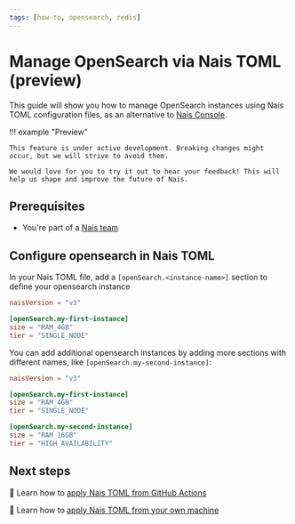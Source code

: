 ```yaml
---
tags: [how-to, opensearch, redis]
---
```


# Manage OpenSearch via Nais TOML (preview)

This guide will show you how to manage OpenSearch instances using Nais TOML configuration files, as an alternative to [Nais Console](create.md).

!!! example "Preview"

    This feature is under active development. Breaking changes might occur, but we will strive to avoid them.

    We would love for you to try it out to hear your feedback! This will help us shape and improve the future of Nais.

## Prerequisites

- You're part of a [Nais team](../../../explanations/team.md)

## Configure opensearch in Nais TOML

In your Nais TOML file, add a `[openSearch.<instance-name>]` section to define your opensearch instance

```toml title="nais.toml"
naisVersion = "v3"

[openSearch.my-first-instance]
size = "RAM_4GB"
tier = "SINGLE_NODE"
```

You can add additional opensearch instances by adding more sections with different names, like `[openSearch.my-second-instance]`:

```toml title="nais.toml"
naisVersion = "v3"

[openSearch.my-first-instance]
size = "RAM_4GB"
tier = "SINGLE_NODE"

[openSearch.my-second-instance]
size = "RAM_16GB"
tier = "HIGH_AVAILABILITY"
```

## Next steps

<!-- TODO -->

:dart: Learn how to [apply Nais TOML from GitHub Actions](../../../operate/cli/apply-nais-toml-github-actions.md)

:dart: Learn how to [apply Nais TOML from your own machine](../../../operate/cli/apply-nais-toml.md)
